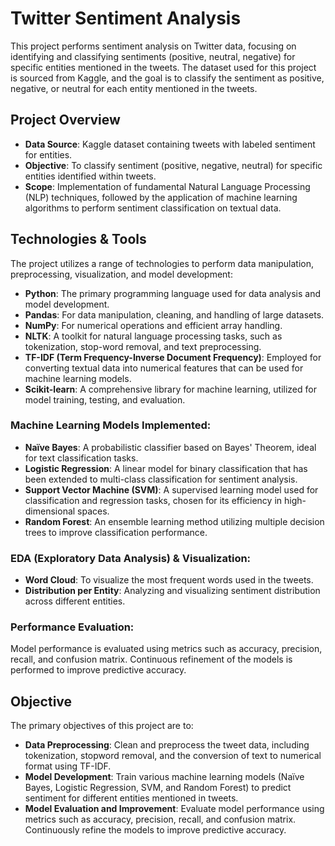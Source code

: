 # Twitter Sentiment Analysis

This project performs sentiment analysis on Twitter data, focusing on identifying and classifying sentiments (positive, neutral, negative) for specific entities mentioned in the tweets. The dataset used for this project is sourced from Kaggle, and the goal is to classify the sentiment as positive, negative, or neutral for each entity mentioned in the tweets.

## Project Overview

- **Data Source**: Kaggle dataset containing tweets with labeled sentiment for entities.
- **Objective**: To classify sentiment (positive, negative, neutral) for specific entities identified within tweets.
- **Scope**: Implementation of fundamental Natural Language Processing (NLP) techniques, followed by the application of machine learning algorithms to perform sentiment classification on textual data.

## Technologies & Tools

The project utilizes a range of technologies to perform data manipulation, preprocessing, visualization, and model development:

- **Python**: The primary programming language used for data analysis and model development.
- **Pandas**: For data manipulation, cleaning, and handling of large datasets.
- **NumPy**: For numerical operations and efficient array handling.
- **NLTK**: A toolkit for natural language processing tasks, such as tokenization, stop-word removal, and text preprocessing.
- **TF-IDF (Term Frequency-Inverse Document Frequency)**: Employed for converting textual data into numerical features that can be used for machine learning models.
- **Scikit-learn**: A comprehensive library for machine learning, utilized for model training, testing, and evaluation.

### Machine Learning Models Implemented:

- **Naïve Bayes**: A probabilistic classifier based on Bayes' Theorem, ideal for text classification tasks.
- **Logistic Regression**: A linear model for binary classification that has been extended to multi-class classification for sentiment analysis.
- **Support Vector Machine (SVM)**: A supervised learning model used for classification and regression tasks, chosen for its efficiency in high-dimensional spaces.
- **Random Forest**: An ensemble learning method utilizing multiple decision trees to improve classification performance.

### EDA (Exploratory Data Analysis) & Visualization:
- **Word Cloud**: To visualize the most frequent words used in the tweets.
- **Distribution per Entity**: Analyzing and visualizing sentiment distribution across different entities.

### Performance Evaluation:
Model performance is evaluated using metrics such as accuracy, precision, recall, and confusion matrix. Continuous refinement of the models is performed to improve predictive accuracy.

## Objective

The primary objectives of this project are to:

- **Data Preprocessing**: Clean and preprocess the tweet data, including tokenization, stopword removal, and the conversion of text to numerical format using TF-IDF.
- **Model Development**: Train various machine learning models (Naïve Bayes, Logistic Regression, SVM, and Random Forest) to predict sentiment for different entities mentioned in tweets.
- **Model Evaluation and Improvement**: Evaluate model performance using metrics such as accuracy, precision, recall, and confusion matrix. Continuously refine the models to improve predictive accuracy.
